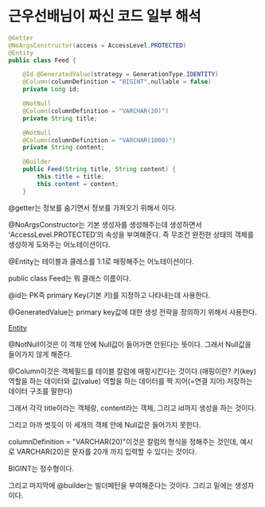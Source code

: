 # 근우선배님이 짜신 코드 일부 해석

```java
@Getter
@NoArgsConstructor(access = AccessLevel.PROTECTED)
@Entity
public class Feed {

    @Id @GeneratedValue(strategy = GenerationType.IDENTITY)
    @Column(columnDefinition = "BIGINT",nullable = false)
    private Long id;

    @NotNull
    @Column(columnDefinition = "VARCHAR(20)")
    private String title;

    @NotNull
    @Column(columnDefinition = "VARCHAR(1000)")
    private String content;

    @Builder
    public Feed(String title, String content) {
        this.title = title;
        this.content = content;
    }
```

@getter는 정보를 숨기면서 정보를 가져오기 위해서 이다.

@NoArgsConstructor는 기본 생성자를 생성해주는데 생성하면서 ‘AccessLevel.PROTECTED’의 속성을 부여해준다. 즉 무조건 완전한 상태의 객체를 생성하게 도와주는 어노테이션이다.

@Entity는 테이블과 클레스를 1:1로 매핑해주는 어노테이션이다.

public class Feed는 뭐 클래스 이름이다.

@id는 PK즉 primary Key(기본 키)를 지정하고 나타내는데 사용한다.

@GeneratedValue는 primary key값에 대한 생성 전략을 정의하기 위해서 사용한다.

[Entity](../5-18%20e96ceae56049400da30613bf745a58ec/Entity%2004850f1886644765aafe0891b63f4dcc.md)

 @NotNull이것은 이 객체 안에 Null값이 들어가면 안된다는 뜻이다. 그래서 Null값을 들어가지 않게 해준다.

@Column이것은 객체필드를 테이블 칼럼에 매핑시킨다는 것이다.(매핑이란? 키(key) 역할을 하는 데이터와 값(value) 역할을 하는 데이터를 짝 지어(=연결 지어) 저장하는 데이터 구조를 말한다)

그래서 각각 title이라는 객체랑, content라는 객체, 그리고 id까지 생성을 하는 것이다.

그리고 아까 썻듯이 이 세개의 객체 안에 Null값은 들어가지 못한다.

columnDefinition = "VARCHAR(20)"이것은 칼럼의 형식을 정해주는 것인데, 예시로 VARCHAR(20)은 문자를 20개 까지 입력할 수 있다는 것이다.

BIGINT는 정수형이다.

그리고 마지막에 @builder는 빌더페턴을 부여해준다는 것이다. 그리고 밑에는 생성자이다.